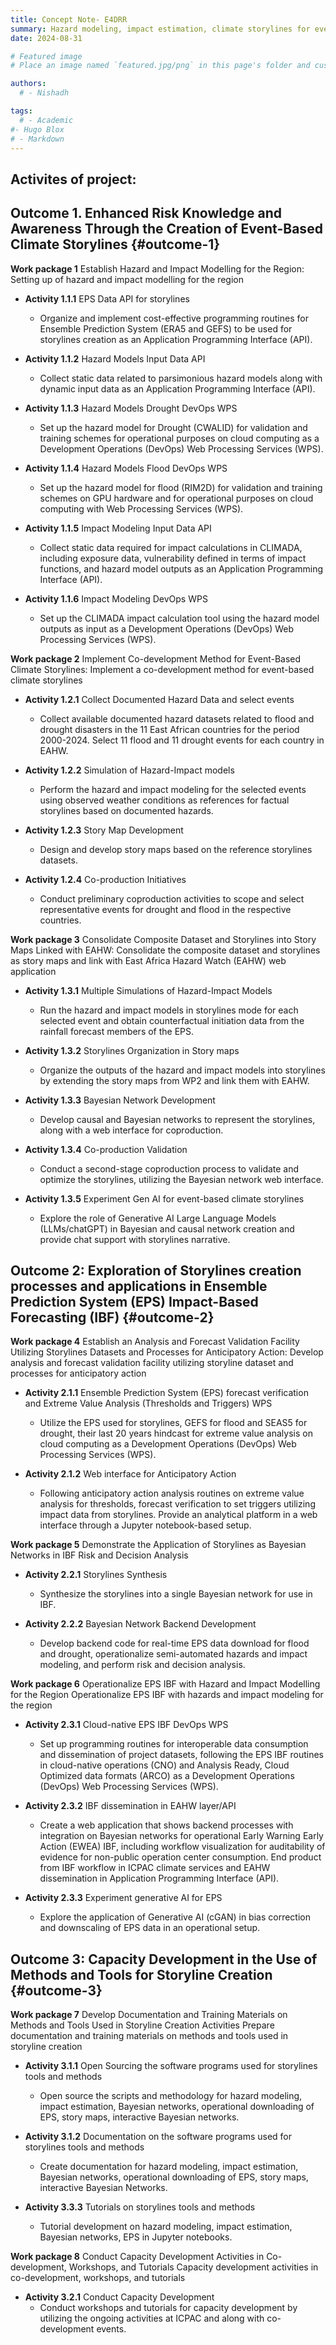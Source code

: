 ```yaml
---
title: Concept Note- E4DRR
summary: Hazard modeling, impact estimation, climate storylines for event catalogue on drought and flood disasters in the Eastern Africa.
date: 2024-08-31

# Featured image
# Place an image named `featured.jpg/png` in this page's folder and customize its options here.

authors:
  # - Nishadh

tags:
  # - Academic
#- Hugo Blox
# - Markdown
---
```


## Activites of project:

## Outcome 1. Enhanced Risk Knowledge and Awareness Through the Creation of Event-Based Climate Storylines {#outcome-1} 

**Work package 1** Establish Hazard and Impact Modelling for the Region: Setting up of hazard and impact modelling for the region

* **Activity 1.1.1** EPS Data API for storylines
    * Organize and implement cost-effective programming routines for Ensemble Prediction System (ERA5 and GEFS) to be used for storylines creation as an Application Programming Interface (API).

* **Activity 1.1.2** Hazard Models Input Data API
    * Collect static data related to parsimonious hazard models along with dynamic input data as an Application Programming Interface (API).

* **Activity 1.1.3** Hazard Models Drought DevOps WPS
    * Set up the hazard model for Drought (CWALID) for validation and training schemes for operational purposes on cloud computing as a Development Operations (DevOps) Web Processing Services (WPS).

* **Activity 1.1.4** Hazard Models Flood DevOps WPS
    * Set up the hazard model for flood (RIM2D) for validation and training schemes on GPU hardware and for operational purposes on cloud computing with Web Processing Services (WPS).

* **Activity 1.1.5** Impact Modeling Input Data API
    * Collect static data required for impact calculations in CLIMADA, including exposure data, vulnerability defined in terms of impact functions, and hazard model outputs as an Application Programming Interface (API).

* **Activity 1.1.6** Impact Modeling DevOps WPS
    * Set up the CLIMADA impact calculation tool using the hazard model outputs as input as a Development Operations (DevOps) Web Processing Services (WPS).

**Work package 2** Implement Co-development Method for Event-Based Climate Storylines: Implement a co-development method for event-based climate storylines

* **Activity 1.2.1** Collect Documented Hazard Data and select events
    * Collect available documented hazard datasets related to flood and drought disasters in the 11 East African countries for the period 2000-2024. Select 11 flood and 11 drought events for each country in EAHW.

* **Activity 1.2.2** Simulation of Hazard-Impact models
    * Perform the hazard and impact modeling for the selected events using observed weather conditions as references for factual storylines based on documented hazards. 

* **Activity 1.2.3** Story Map Development
    * Design and develop story maps based on the reference storylines datasets.

* **Activity 1.2.4** Co-production Initiatives
    * Conduct preliminary coproduction activities to scope and select representative events for drought and flood in the respective countries.

**Work package 3** Consolidate Composite Dataset and Storylines into Story Maps Linked with EAHW: Consolidate the composite dataset and storylines as story maps and link with East Africa Hazard Watch (EAHW) web application

* **Activity 1.3.1** Multiple Simulations of Hazard-Impact Models 
    * Run the hazard and impact models in storylines mode for each selected event and obtain counterfactual initiation data from the rainfall forecast members of the EPS.

* **Activity 1.3.2** Storylines Organization in Story maps
    * Organize the outputs of the hazard and impact models into storylines by extending the story maps from WP2 and link them with EAHW.

* **Activity 1.3.3** Bayesian Network Development 
    * Develop causal and Bayesian networks to represent the storylines, along with a web interface for coproduction. 

* **Activity 1.3.4** Co-production Validation
    * Conduct a second-stage coproduction process to validate and optimize the storylines, utilizing the Bayesian network web interface.

* **Activity 1.3.5** Experiment Gen AI for event-based climate storylines
    * Explore the role of Generative AI Large Language Models (LLMs/chatGPT) in Bayesian and causal network creation and provide chat support with storylines narrative.

## Outcome 2: Exploration of Storylines creation processes and applications in Ensemble Prediction System (EPS) Impact-Based Forecasting (IBF) {#outcome-2}

**Work package 4** Establish an Analysis and Forecast Validation Facility Utilizing Storylines Datasets and Processes for Anticipatory Action: Develop analysis and forecast validation facility utilizing storyline dataset and processes for anticipatory action

* **Activity 2.1.1** Ensemble Prediction System (EPS) forecast verification and Extreme Value Analysis (Thresholds and Triggers) WPS
    * Utilize the EPS used for storylines, GEFS for flood and SEAS5 for drought, their last 20 years hindcast for extreme value analysis on cloud computing as a Development Operations (DevOps) Web Processing Services (WPS).

* **Activity 2.1.2** Web interface for Anticipatory Action 
    * Following anticipatory action analysis routines on extreme value analysis for thresholds, forecast verification to set triggers utilizing impact data from storylines. Provide an analytical platform in a web interface through a Jupyter notebook-based setup.

**Work package 5** Demonstrate the Application of Storylines as Bayesian Networks in IBF Risk and Decision Analysis

* **Activity 2.2.1** Storylines Synthesis 
    * Synthesize the storylines into a single Bayesian network for use in IBF.

* **Activity 2.2.2** Bayesian Network Backend Development
    * Develop backend code for real-time EPS data download for flood and drought, operationalize semi-automated hazards and impact modeling, and perform risk and decision analysis.

**Work package 6** Operationalize EPS IBF with Hazard and Impact Modelling for the Region
Operationalize EPS IBF with hazards and impact modeling for the region

* **Activity 2.3.1** Cloud-native EPS IBF DevOps WPS
    * Set up programming routines for interoperable data consumption and dissemination of project datasets, following the EPS IBF routines in cloud-native operations (CNO) and Analysis Ready, Cloud Optimized data formats (ARCO) as a Development Operations (DevOps) Web Processing Services (WPS).

* **Activity 2.3.2** IBF dissemination in EAHW layer/API
    * Create a web application that shows backend processes with integration on Bayesian networks for operational Early Warning Early Action (EWEA) IBF, including workflow visualization for auditability of evidence for non-public operation center consumption. End product from IBF workflow in ICPAC climate services and EAHW dissemination in Application Programming Interface (API).

* **Activity 2.3.3** Experiment generative AI for EPS
    * Explore the application of Generative AI (cGAN) in bias correction and downscaling of EPS data in an operational setup.

## Outcome 3: Capacity Development in the Use of Methods and Tools for Storyline Creation {#outcome-3}

**Work package 7** Develop Documentation and Training Materials on Methods and Tools Used in Storyline Creation Activities
Prepare documentation and training materials on methods and tools used in storyline creation

* **Activity 3.1.1** Open Sourcing the software programs used for storylines tools and methods
    * Open source the scripts and methodology for hazard modeling, impact estimation, Bayesian networks, operational downloading of EPS, story maps, interactive Bayesian networks.

* **Activity 3.1.2** Documentation on the software programs used for storylines tools and methods
    * Create documentation for hazard modeling, impact estimation, Bayesian networks, operational downloading of EPS, story maps, interactive Bayesian Networks.

* **Activity 3.3.3** Tutorials on storylines tools and methods
    * Tutorial development on hazard modeling, impact estimation, Bayesian networks, EPS in Jupyter notebooks.

**Work package 8** Conduct Capacity Development Activities in Co-development, Workshops, and Tutorials
Capacity development activities in co-development, workshops, and tutorials

* **Activity 3.2.1** Conduct Capacity Development
    * Conduct workshops and tutorials for capacity development by utilizing the ongoing activities at ICPAC and along with co-development events.


